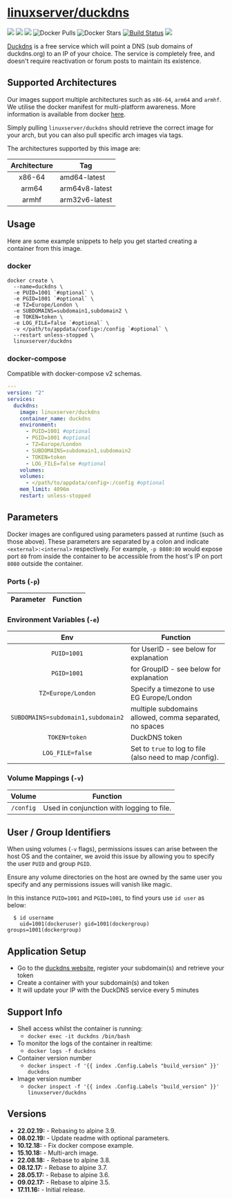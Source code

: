 # [linuxserver/duckdns](https://github.com/linuxserver/docker-duckdns)

[![](https://img.shields.io/discord/354974912613449730.svg?logo=discord&label=LSIO%20Discord&style=flat-square)](https://discord.gg/YWrKVTn)
[![](https://images.microbadger.com/badges/version/linuxserver/duckdns.svg)](https://microbadger.com/images/linuxserver/duckdns "Get your own version badge on microbadger.com")
[![](https://images.microbadger.com/badges/image/linuxserver/duckdns.svg)](https://microbadger.com/images/linuxserver/duckdns "Get your own version badge on microbadger.com")
![Docker Pulls](https://img.shields.io/docker/pulls/linuxserver/duckdns.svg)
![Docker Stars](https://img.shields.io/docker/stars/linuxserver/duckdns.svg)
[![Build Status](https://ci.linuxserver.io/buildStatus/icon?job=Docker-Pipeline-Builders/docker-duckdns/master)](https://ci.linuxserver.io/job/Docker-Pipeline-Builders/job/docker-duckdns/job/master/)
[![](https://lsio-ci.ams3.digitaloceanspaces.com/linuxserver/duckdns/latest/badge.svg)](https://lsio-ci.ams3.digitaloceanspaces.com/linuxserver/duckdns/latest/index.html)

[Duckdns](https://duckdns.org/) is a free service which will point a DNS (sub domains of duckdns.org) to an IP of your choice. The service is completely free, and doesn't require reactivation or forum posts to maintain its existence.

## Supported Architectures

Our images support multiple architectures such as `x86-64`, `arm64` and `armhf`. We utilise the docker manifest for multi-platform awareness. More information is available from docker [here](https://github.com/docker/distribution/blob/master/docs/spec/manifest-v2-2.md#manifest-list). 

Simply pulling `linuxserver/duckdns` should retrieve the correct image for your arch, but you can also pull specific arch images via tags.

The architectures supported by this image are:

| Architecture | Tag |
| :----: | --- |
| x86-64 | amd64-latest |
| arm64 | arm64v8-latest |
| armhf | arm32v6-latest |


## Usage

Here are some example snippets to help you get started creating a container from this image.

### docker

```
docker create \
  --name=duckdns \
  -e PUID=1001 `#optional` \
  -e PGID=1001 `#optional` \
  -e TZ=Europe/London \
  -e SUBDOMAINS=subdomain1,subdomain2 \
  -e TOKEN=token \
  -e LOG_FILE=false `#optional` \
  -v </path/to/appdata/config>:/config `#optional` \
  --restart unless-stopped \
  linuxserver/duckdns
```


### docker-compose

Compatible with docker-compose v2 schemas.

```yaml
---
version: "2"
services:
  duckdns:
    image: linuxserver/duckdns
    container_name: duckdns
    environment:
      - PUID=1001 #optional
      - PGID=1001 #optional
      - TZ=Europe/London
      - SUBDOMAINS=subdomain1,subdomain2
      - TOKEN=token
      - LOG_FILE=false #optional
    volumes:
    volumes:
      - </path/to/appdata/config>:/config #optional
    mem_limit: 4096m
    restart: unless-stopped
```

## Parameters

Docker images are configured using parameters passed at runtime (such as those above). These parameters are separated by a colon and indicate `<external>:<internal>` respectively. For example, `-p 8080:80` would expose port `80` from inside the container to be accessible from the host's IP on port `8080` outside the container.

### Ports (`-p`)

| Parameter | Function |
| :----: | --- |


### Environment Variables (`-e`)

| Env | Function |
| :----: | --- |
| `PUID=1001` | for UserID - see below for explanation |
| `PGID=1001` | for GroupID - see below for explanation |
| `TZ=Europe/London` | Specify a timezone to use EG Europe/London |
| `SUBDOMAINS=subdomain1,subdomain2` | multiple subdomains allowed, comma separated, no spaces |
| `TOKEN=token` | DuckDNS token |
| `LOG_FILE=false` | Set to `true` to log to file (also need to map /config). |

### Volume Mappings (`-v`)

| Volume | Function |
| :----: | --- |
| `/config` | Used in conjunction with logging to file. |



## User / Group Identifiers

When using volumes (`-v` flags), permissions issues can arise between the host OS and the container, we avoid this issue by allowing you to specify the user `PUID` and group `PGID`.

Ensure any volume directories on the host are owned by the same user you specify and any permissions issues will vanish like magic.

In this instance `PUID=1001` and `PGID=1001`, to find yours use `id user` as below:

```
  $ id username
    uid=1001(dockeruser) gid=1001(dockergroup) groups=1001(dockergroup)
```

## Application Setup

- Go to the [duckdns website](https://duckdns.org/), register your subdomain(s) and retrieve your token
- Create a container with your subdomain(s) and token
- It will update your IP with the DuckDNS service every 5 minutes



## Support Info

* Shell access whilst the container is running: 
  * `docker exec -it duckdns /bin/bash`
* To monitor the logs of the container in realtime: 
  * `docker logs -f duckdns`
* Container version number 
  * `docker inspect -f '{{ index .Config.Labels "build_version" }}' duckdns`
* Image version number
  * `docker inspect -f '{{ index .Config.Labels "build_version" }}' linuxserver/duckdns`

## Versions

* **22.02.19:** - Rebasing to alpine 3.9.
* **08.02.19:** - Update readme with optional parameters.
* **10.12.18:** - Fix docker compose example.
* **15.10.18:** - Multi-arch image.
* **22.08.18:** - Rebase to alpine 3.8.
* **08.12.17:** - Rebase to alpine 3.7.
* **28.05.17:** - Rebase to alpine 3.6.
* **09.02.17:** - Rebase to alpine 3.5.
* **17.11.16:** - Initial release.
